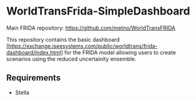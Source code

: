 # WorldTransFrida-SimpleDashboard

Main FRIDA repository: https://github.com/metno/WorldTransFRIDA

This repository contains the basic dashboard [https://exchange.iseesystems.com/public/worldtrans/frida-dashboard/index.html] for the FRIDA model allowing users to create scenarios using the reduced uncertainity ensemble.

## Requirements
- Stella
